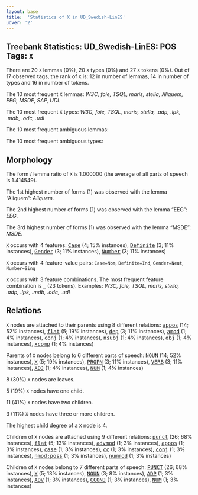 ```yaml
---
layout: base
title:  'Statistics of X in UD_Swedish-LinES'
udver: '2'
---
```


## Treebank Statistics: UD_Swedish-LinES: POS Tags: `X`

There are 20 `X` lemmas (0%), 20 `X` types (0%) and 27 `X` tokens (0%).
Out of 17 observed tags, the rank of `X` is: 12 in number of lemmas, 14 in number of types and 16 in number of tokens.

The 10 most frequent `X` lemmas: <em>W3C, foie, TSQL, maris, stella, Aliquem, EEG, MSDE, SAP, UDL</em>

The 10 most frequent `X` types:  <em>W3C, foie, TSQL, maris, stella, .adp, .lpk, .mdb, .odc, .udl</em>

The 10 most frequent ambiguous lemmas: 

The 10 most frequent ambiguous types:  



## Morphology

The form / lemma ratio of `X` is 1.000000 (the average of all parts of speech is 1.414549).

The 1st highest number of forms (1) was observed with the lemma “Aliquem”: <em>Aliquem</em>.

The 2nd highest number of forms (1) was observed with the lemma “EEG”: <em>EEG</em>.

The 3rd highest number of forms (1) was observed with the lemma “MSDE”: <em>MSDE</em>.

`X` occurs with 4 features: <tt><a href="sv_lines-feat-Case.html">Case</a></tt> (4; 15% instances), <tt><a href="sv_lines-feat-Definite.html">Definite</a></tt> (3; 11% instances), <tt><a href="sv_lines-feat-Gender.html">Gender</a></tt> (3; 11% instances), <tt><a href="sv_lines-feat-Number.html">Number</a></tt> (3; 11% instances)

`X` occurs with 4 feature-value pairs: `Case=Nom`, `Definite=Ind`, `Gender=Neut`, `Number=Sing`

`X` occurs with 3 feature combinations.
The most frequent feature combination is `_` (23 tokens).
Examples: <em>W3C, foie, TSQL, maris, stella, .adp, .lpk, .mdb, .odc, .udl</em>


## Relations

`X` nodes are attached to their parents using 8 different relations: <tt><a href="sv_lines-dep-appos.html">appos</a></tt> (14; 52% instances), <tt><a href="sv_lines-dep-flat.html">flat</a></tt> (5; 19% instances), <tt><a href="sv_lines-dep-dep.html">dep</a></tt> (3; 11% instances), <tt><a href="sv_lines-dep-amod.html">amod</a></tt> (1; 4% instances), <tt><a href="sv_lines-dep-conj.html">conj</a></tt> (1; 4% instances), <tt><a href="sv_lines-dep-nsubj.html">nsubj</a></tt> (1; 4% instances), <tt><a href="sv_lines-dep-obj.html">obj</a></tt> (1; 4% instances), <tt><a href="sv_lines-dep-xcomp.html">xcomp</a></tt> (1; 4% instances)

Parents of `X` nodes belong to 6 different parts of speech: <tt><a href="sv_lines-pos-NOUN.html">NOUN</a></tt> (14; 52% instances), <tt><a href="sv_lines-pos-X.html">X</a></tt> (5; 19% instances), <tt><a href="sv_lines-pos-PROPN.html">PROPN</a></tt> (3; 11% instances), <tt><a href="sv_lines-pos-VERB.html">VERB</a></tt> (3; 11% instances), <tt><a href="sv_lines-pos-ADJ.html">ADJ</a></tt> (1; 4% instances), <tt><a href="sv_lines-pos-NUM.html">NUM</a></tt> (1; 4% instances)

8 (30%) `X` nodes are leaves.

5 (19%) `X` nodes have one child.

11 (41%) `X` nodes have two children.

3 (11%) `X` nodes have three or more children.

The highest child degree of a `X` node is 4.

Children of `X` nodes are attached using 9 different relations: <tt><a href="sv_lines-dep-punct.html">punct</a></tt> (26; 68% instances), <tt><a href="sv_lines-dep-flat.html">flat</a></tt> (5; 13% instances), <tt><a href="sv_lines-dep-advmod.html">advmod</a></tt> (1; 3% instances), <tt><a href="sv_lines-dep-appos.html">appos</a></tt> (1; 3% instances), <tt><a href="sv_lines-dep-case.html">case</a></tt> (1; 3% instances), <tt><a href="sv_lines-dep-cc.html">cc</a></tt> (1; 3% instances), <tt><a href="sv_lines-dep-conj.html">conj</a></tt> (1; 3% instances), <tt><a href="sv_lines-dep-nmod-poss.html">nmod:poss</a></tt> (1; 3% instances), <tt><a href="sv_lines-dep-nummod.html">nummod</a></tt> (1; 3% instances)

Children of `X` nodes belong to 7 different parts of speech: <tt><a href="sv_lines-pos-PUNCT.html">PUNCT</a></tt> (26; 68% instances), <tt><a href="sv_lines-pos-X.html">X</a></tt> (5; 13% instances), <tt><a href="sv_lines-pos-NOUN.html">NOUN</a></tt> (3; 8% instances), <tt><a href="sv_lines-pos-ADP.html">ADP</a></tt> (1; 3% instances), <tt><a href="sv_lines-pos-ADV.html">ADV</a></tt> (1; 3% instances), <tt><a href="sv_lines-pos-CCONJ.html">CCONJ</a></tt> (1; 3% instances), <tt><a href="sv_lines-pos-NUM.html">NUM</a></tt> (1; 3% instances)

